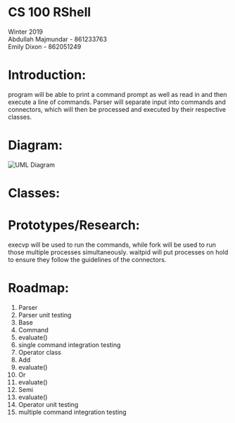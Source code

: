 # CS 100 RShell
Winter 2019  
Abdullah Majmundar - 861233763  
Emily Dixon - 862051249

# Introduction:

program will be able to print a command prompt as well as read in and then execute a line of commands. Parser will separate input into commands and connectors, which will then be processed and executed by their respective classes.


# Diagram:

![UML Diagram](https://github.com/cs100/spring-2019-assignment-cs100-abdullah-emily/blob/master/IMAGES/UML%20Diagram.png)

# Classes:

# Prototypes/Research:

execvp will be used to run the commands, while fork will be used to run those multiple processes simultaneously. waitpid will put processes on hold to ensure they follow the guidelines of the connectors.

# Roadmap:

1. Parser
2. Parser unit testing
3. Base
4. Command
  4. evaluate()
5. single command integration testing
6. Operator class
7. Add
  7. evaluate()
8. Or
  8. evaluate()
9. Semi
  9. evaluate()
10. Operator unit testing
11. multiple command integration testing


